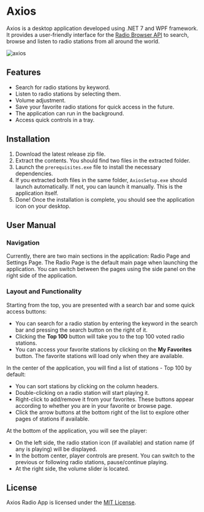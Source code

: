 # Axios

Axios is a desktop application developed using .NET 7 and WPF framework. It provides a user-friendly interface for the [Radio Browser API](https://www.radio-browser.info/) to search, browse and listen to radio stations from all around the world.


![axios](https://user-images.githubusercontent.com/36519492/229361366-40173aa4-3dcd-41b1-9dc8-36eef5278a0a.PNG)


## Features

- Search for radio stations by keyword.
- Listen to radio stations by selecting them.
- Volume adjustment.
- Save your favorite radio stations for quick access in the future.
- The application can run in the background.
- Access quick controls in a tray.

## Installation
1. Download the latest release zip file.
2. Extract the contents. You should find two files in the extracted folder.
3. Launch the `prerequisites.exe` file to install the necessary dependencies.
4. If you extracted both files in the same folder, `AxiosSetup.exe` should launch automatically. If not, you can launch it manually. This is the application itself.
5. Done! Once the installation is complete, you should see the application icon on your desktop.

## User Manual
### Navigation
Currently, there are two main sections in the application: Radio Page and Settings Page. The Radio Page is the default main page when launching the application. You can switch between the pages using the side panel on the right side of the application.

### Layout and Functionality
Starting from the top, you are presented with a search bar and some quick access buttons:

- You can search for a radio station by entering the keyword in the search bar and pressing the search button on the right of it.
- Clicking the **Top 100** button will take you to the top 100 voted radio stations.
- You can access your favorite stations by clicking on the **My Favorites** button. The favorite stations will load only when they are available.

In the center of the application, you will find a list of stations - Top 100 by default:
- You can sort stations by clicking on the column headers.
- Double-clicking on a radio station will start playing it.
- Right-click to add/remove it from your favorites. These buttons appear according to whether you are in your favorite or browse page.
- Click the arrow buttons at the bottom right of the list to explore other pages of stations if available.

At the bottom of the application, you will see the player:
- On the left side, the radio station icon (if available) and station name (if any is playing) will be displayed.
- In the bottom center, player controls are present. You can switch to the previous or following radio stations, pause/continue playing.
- At the right side, the volume slider is located.

## License

Axios Radio App is licensed under the [MIT License](LICENSE).
